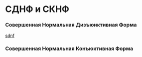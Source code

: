 # СДНФ и СКНФ

### Совершенная Нормальная Дизъюнктивная Форма

[sdnf](../img/sdnf.png)

### Совершенная Нормальная Конъюктивная Форма
